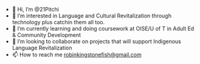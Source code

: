 - 👋 Hi, I’m @21Pitchi
- 👀 I’m interested in Language and Cultural Revitalization through technology plus catchin them all too. 
- 🌱 I’m currently learning and doing coursework at OISE/U of T in Adult Ed & Community Development
- 💞️ I’m looking to collaborate on projects that will support Indigenous Language Revitalization 
- 📫 How to reach me robinkingstonefish@gmail.com

<!---
21Pitchi/21Pitchi is a ✨ special ✨ repository because its `README.md` (this file) appears on your GitHub profile.
You can click the Preview link to take a look at your changes.
--->
